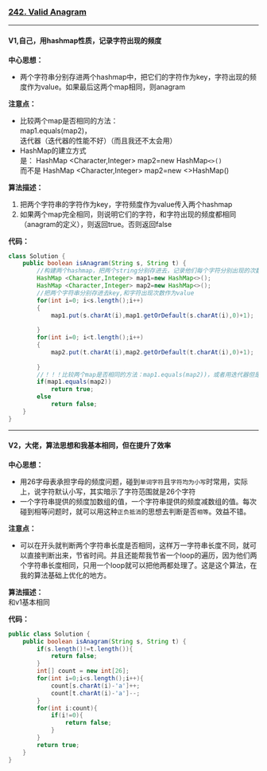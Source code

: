 ### [242. Valid Anagram](https://leetcode.com/problems/valid-anagram/)

---

#### V1,自己，用hashmap性质，记录字符出现的频度

**中心思想：**
- 两个字符串分别存进两个hashmap中，把它们的字符作为key，字符出现的频度作为value。如果最后这两个map相同，则anagram

**注意点：**
- 比较两个map是否相同的方法：<br/>
map1.equals(map2)，<br/>
迭代器（迭代器的性能不好）（而且我还不太会用）
- HashMap的建立方式 <br/>
是：   HashMap <Character,Integer> map2=new HashMap`<>()`<br/>
而不是 HashMap <Character,Integer> map2=new <>HashMap()

**算法描述：**
1. 把两个字符串的字符作为key，字符频度作为value传入两个hashmap
2. 如果两个map完全相同，则说明它们的字符，和字符出现的频度都相同（anagram的定义），则返回true。否则返回false

**代码：**
```java
class Solution {
    public boolean isAnagram(String s, String t) {
        //构建两个hashmap，把两个string分别存进去，记录他们每个字符分别出现的次数，次数都相同则说明anagram
        HashMap <Character,Integer> map1=new HashMap<>();
        HashMap <Character,Integer> map2=new HashMap<>();
        //把两个字符串分别存进去key,和字符出现次数作为value
        for(int i=0; i<s.length();i++)
        {
            map1.put(s.charAt(i),map1.getOrDefault(s.charAt(i),0)+1);
            
        }
        for(int i=0; i<t.length();i++)
        {
            map2.put(t.charAt(i),map2.getOrDefault(t.charAt(i),0)+1);
            
        }
        //！！！比较两个map是否相同的方法：map1.equals(map2))，或者用迭代器但是迭代器的性能反而不好。
        if(map1.equals(map2))
            return true;
        else
            return false;
    }
}

```

---

#### V2，大佬，算法思想和我基本相同，但在提升了效率
**中心思想：**
- 用26字母表承担字母的频度问题，碰到`单词字符`且`字符均为小写`时常用，实际上，说字符默认小写，其实暗示了字符范围就是26个字符
- 一个字符串提供的频度加数组的值，一个字符串提供的频度减数组的值。每次碰到相等问题时，就可以用这种`正负抵消`的思想去判断是否`相等`。效益不错。

**注意点：**
- 可以在开头就判断两个字符串长度是否相同，这样万一字符串长度不同，就可以直接判断出来，节省时间。并且还能帮我节省一个loop的遍历，因为他们两个字符串长度相同，只用一个loop就可以把他两都处理了。这是这个算法，在我的算法基础上优化的地方。


**算法描述：**<br/>
和v1基本相同


**代码：**
```java
public class Solution {
    public boolean isAnagram(String s, String t) {
        if(s.length()!=t.length()){
            return false;
        }
        int[] count = new int[26];
        for(int i=0;i<s.length();i++){
            count[s.charAt(i)-'a']++;
            count[t.charAt(i)-'a']--;
        }
        for(int i:count){
            if(i!=0){
                return false;
            }
        }
        return true;
    }
}
```
